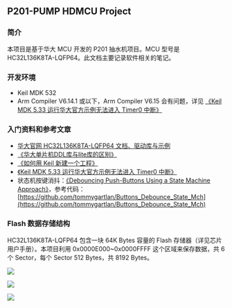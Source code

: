 ## P201-PUMP HDMCU Project

### 简介

本项目是基于华大 MCU 开发的 P201 抽水机项目。MCU 型号是 HC32L136K8TA-LQFP64。此文档主要记录软件相关的笔记。

### 开发环境

* Keil MDK 532
* Arm Compiler V6.14.1 或以下，Arm Compiler V6.15 会有问题，详见 [《Keil MDK 5.33 运行华大官方示例无法进入 Timer0 中断》](https://blog.csdn.net/heray1990/article/details/113838794)

### 入门资料和参考文章

* [华大官网 HC32L136K8TA-LQFP64 文档、驱动库与示例](https://www.hdsc.com.cn/Category82-1404)
* [《华大单片机DDL库与lite库的区别》](https://blog.csdn.net/willOkay/article/details/106535809)
* [《如何用 Keil 新建一个工程》](https://blog.csdn.net/willOkay/article/details/106533167)
* [《Keil MDK 5.33 运行华大官方示例无法进入 Timer0 中断》](https://blog.csdn.net/heray1990/article/details/113838794)
* 状态机按键消抖：[《Debouncing Push-Buttons Using a State Machine Approach》](https://www.eeweb.com/debouncing-push-buttons-using-a-state-machine-approach/)，参考代码：[https://github.com/tommygartlan/Buttons_Debounce_State_Mch](https://github.com/tommygartlan/Buttons_Debounce_State_Mch)

### Flash 数据存储结构

HC32L136K8TA-LQFP64 包含一块 64K Bytes 容量的 Flash 存储器（详见芯片用户手册）。本项目利用 0x0000E000~0x0000FFFF 这个区域来保存数据，共 6 个 Sector，每个 Sector 512 Bytes，共 8192 Bytes。

![](C:\Users\sam\Documents\Code\P201-Pump\Sectors_Addresses.PNG)

![](C:\Users\sam\Documents\Code\P201-Pump\Data_in_one_Sector.PNG)

![](C:\Users\sam\Documents\Code\P201-Pump\Data_in_one_Partition.PNG)